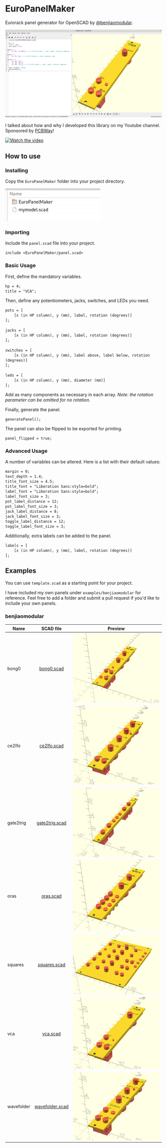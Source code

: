 # EuroPanelMaker
Eurorack panel generator for OpenSCAD by [@benjiaomodular](https://www.instagram.com/benjiaomodular/).

![Template preview](preview.png)

I talked about how and why I developed this library on my Youtube channel. Sponsored by [PCBWay](https://pcbway.com)!

[![Watch the video](https://img.youtube.com/vi/8PgxXPMlfh4/0.jpg)](https://youtu.be/8PgxXPMlfh4)

## How to use

### Installing

Copy the `EuroPanelMaker` folder into your project directory.

![Project dir](projectdir.png)

### Importing

Include the `panel.scad` file into your project.
```
include <EuroPanelMaker/panel.scad>
```

### Basic Usage

First, define the mandatory variables.
```
hp = 4;
title = "VCA";
```

Then, define any potentiometers, jacks, switches, and LEDs you need.
```
pots = [
    [x (in HP column), y (mm), label, rotation (degrees)]
];

jacks = [
    [x (in HP column), y (mm), label, rotation (degrees)]
];

switches = [
    [x (in HP column), y (mm), label above, label below, rotation (degrees)]
];

leds = [
    [x (in HP column), y (mm), diameter (mm)]
];
```
Add as many components as necessary in each array. *Note: the rotation parameter can be omitted for no rotation.*

Finally, generate the panel.
```
generatePanel();
```
The panel can also be flipped to be exported for printing.
```
panel_flipped = true;
```

### Advanced Usage
A number of variables can be altered. Here is a list with their default values:
```
margin = 0;
text_depth = 1.4;
title_font_size = 4.5;
title_font = "Liberation Sans:style=bold";
label_font = "Liberation Sans:style=bold";
label_font_size = 3;
pot_label_distance = 12;
pot_label_font_size = 3;
jack_label_distance = 8;
jack_label_font_size = 3;
toggle_label_distance = 12;
toggle_label_font_size = 3;
```

Additionally, extra labels can be added to the panel.
```
labels = [
    [x (in HP column), y (mm), label, rotation (degrees)]
];
```

## Examples
You can use `template.scad` as a starting point for your project.

I have included my own panels under `examples/benjiaomodular` for reference. Feel free to add a folder and submit a pull request if you'd like to include your own panels. 

### benjiaomodular
| Name   |      SCAD file      | Preview |
|----------|:-------------:|:------:|
| bong0 | [bong0.scad](examples/benjiaomodular/bong0.scad) | ![Bong0 Preview](examples/benjiaomodular/bong0.png) |
| ce2lfo | [ce2lfo.scad](examples/benjiaomodular/ce2lfo.scad) | ![CE2LFO Preview](examples/benjiaomodular/ce2lfo.png) |
| gate2trig | [gate2trig.scad](examples/benjiaomodular/gate2trig.scad) | ![Gate2Trig Preview](examples/benjiaomodular/gate2trig.png)|
| oras | [oras.scad](examples/benjiaomodular/oras.scad) | ![Oras Preview](examples/benjiaomodular/oras.png)|
| squares | [squares.scad](examples/benjiaomodular/squares.scad) | ![Squares Preview](examples/benjiaomodular/squares.png)|
| vca | [vca.scad](examples/benjiaomodular/vca.scad) | ![VCA Preview](examples/benjiaomodular/vca.png)|
| wavefolder | [wavefolder.scad](examples/benjiaomodular/wavefolder.scad) | ![Wavefolder Preview](examples/benjiaomodular/wavefolder.png)|
